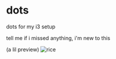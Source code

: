 # dots
dots for my i3 setup


tell me if i missed anything, i'm new to this

(a lil preview)
![rice](https://user-images.githubusercontent.com/121232571/212126219-7b2544e1-1055-42d6-9dec-f484afd2ea57.png)
